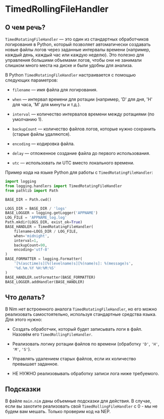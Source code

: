 # TimedRollingFileHandler

## О чем речь?

`TimedRotatingFileHandler` — это один из стандартных обработчиков логирования в Python, который позволяет автоматически создавать новые файлы логов через заданные интервалы времени (например, каждый день, каждый час или каждую неделю). Это полезно для управления большими объемами логов, чтобы они не занимали слишком много места на диске и были удобны для анализа.

В Python `TimedRotatingFileHandler` настраивается с помощью следующих параметров:

- `filename` — имя файла для логирования.

- `when` — интервал времени для ротации (например, 'D' для дня, 'H' для часа, 'M' для минуты и т.д.).

- `interval` — количество интервалов времени между ротациями (по умолчанию 1).

- `backupCount` — количество файлов логов, которые нужно сохранить (старые файлы удаляются).

- `encoding` — кодировка файла.

- `delay` — отложенное создание файла до первого использования.

- `utc` — использовать ли UTC вместо локального времени.

Пример кода на языке Python для работы с `TimedRotatingFileHandler`:

```python
import logging
from logging.handlers import TimedRotatingFileHandler
from pathlib import Path

BASE_DIR = Path.cwd()

LOGS_DIR = BASE_DIR / 'logs'
BASE_LOGGER = logging.getLogger('APPNAME')
LOG_FILE = 'APPNAME_log.log'
Path.mkdir(LOGS_DIR, exist_ok=True)
BASE_HANDLER = TimedRotatingFileHandler(
    filename=LOGS_DIR / LOG_FILE,
    when='midnight',
    interval=1,
    backupCount=90,
    encoding='utf-8'
)
BASE_FORMATTER = logging.Formatter(
    '[%(asctime)s][%(levelname)s][%(name)s]: %(message)s',
    '%d.%m.%Y %H:%M:%S'
)
BASE_HANDLER.setFormatter(BASE_FORMATTER)
BASE_LOGGER.addHandler(BASE_HANDLER)
```

## Что делать?

В Nim нет встроенного аналога `TimedRotatingFileHandler`, но его можно реализовать самостоятельно, используя стандартные средства языка. Для этого нужно:

- Создать обработчик, который будет записывать логи в файл. Назовём его `TimedRollingFileHandler`.

- Реализовать логику ротации файлов по времени (обработку `'D'`, `'H'`, `'M'`, `'S'`).

- Управлять удалением старых файлов, если их количество превышает заданное.

- НЕ НУЖНО реализовывать обработку записи лога ниже требуемого.

## Подсказки

В файле `main.nim` даны объемные подсказки для действия. В случае, если вы захотите реализовать свой `TimedRollingFileHandler` с 0 - мы не будем вам мешать. Только проверим код на NEP.